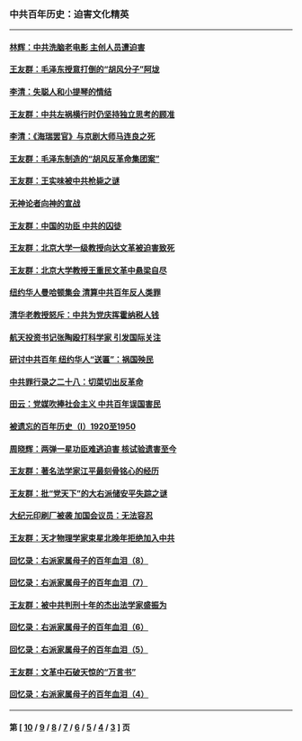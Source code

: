 ### 中共百年历史：迫害文化精英
---
#### [林辉：中共洗脑老电影 主创人员遭迫害](../../pages/nf1176111/n13699437.md?05110430) 
#### [王友群：毛泽东授意打倒的“胡风分子”阿垅](../../pages/nf1176111/n13592541.md?05110430) 
#### [李清：失聪人和小提琴的情结](../../pages/nf1176111/n13459280.md?05110430) 
#### [王友群：中共左祸横行时仍坚持独立思考的顾准](../../pages/nf1176111/n13444722.md?05110430) 
#### [李清：《海瑞罢官》与京剧大师马连良之死](../../pages/nf1176111/n13412316.md?05110430) 
#### [王友群：毛泽东制造的“胡风反革命集团案”](../../pages/nf1176111/n13324909.md?05110430) 
#### [王友群：王实味被中共枪毙之谜](../../pages/nf1176111/n13307502.md?05110430) 
#### [无神论者向神的宣战](../../pages/nf1176111/n13281535.md?05110430) 
#### [王友群：中国的功臣 中共的囚徒](../../pages/nf1176111/n13291790.md?05110430) 
#### [王友群：北京大学一级教授向达文革被迫害致死](../../pages/nf1176111/n13150966.md?05110430) 
#### [王友群：北京大学教授王重民文革中悬梁自尽](../../pages/nf1176111/n13084645.md?05110430) 
#### [纽约华人曼哈顿集会 清算中共百年反人类罪](../../pages/nf1176111/n13084157.md?05110430) 
#### [清华老教授怒斥：中共为党庆挥霍纳税人钱](../../pages/nf1176111/n13071430.md?05110430) 
#### [航天投资书记张陶殴打科学家 引发国际关注](../../pages/nf1176111/n13069132.md?05110430) 
#### [研讨中共百年 纽约华人“送匾”：祸国殃民](../../pages/nf1176111/n13057367.md?05110430) 
#### [中共罪行录之二十八：切菜切出反革命](../../pages/nf1176111/n13030600.md?05110430) 
#### [田云：党媒吹捧社会主义 中共百年误国害民](../../pages/nf1176111/n13006682.md?05110430) 
#### [被遗忘的百年历史（I）1920至1950](../../pages/nf1176111/n12986411.md?05110430) 
#### [周晓辉：两弹一星功臣难逃迫害 核试验遗害至今](../../pages/nf1176111/n12974997.md?05110430) 
#### [王友群：著名法学家江平最刻骨铭心的经历](../../pages/nf1176111/n12970787.md?05110430) 
#### [王友群：批“党天下”的大右派储安平失踪之谜](../../pages/nf1176111/n12954229.md?05110430) 
#### [大纪元印刷厂被袭 加国会议员：无法容忍](../../pages/nf1176111/n12883028.md?05110430) 
#### [王友群：天才物理学家束星北晚年拒绝加入中共](../../pages/nf1176111/n12792913.md?05110430) 
#### [回忆录：右派家属母子的百年血泪（8）](../../pages/nf1176111/n12706196.md?05110430) 
#### [回忆录：右派家属母子的百年血泪（7）](../../pages/nf1176111/n12706191.md?05110430) 
#### [王友群：被中共判刑十年的杰出法学家盛振为](../../pages/nf1176111/n12706141.md?05110430) 
#### [回忆录：右派家属母子的百年血泪（6）](../../pages/nf1176111/n12698863.md?05110430) 
#### [回忆录：右派家属母子的百年血泪（5）](../../pages/nf1176111/n12692515.md?05110430) 
#### [王友群：文革中石破天惊的“万言书”](../../pages/nf1176111/n12690994.md?05110430) 
#### [回忆录：右派家属母子的百年血泪（4）](../../pages/nf1176111/n12686410.md?05110430) 

---
#### 第 [ [10](./10.md?05110430) / [9](./9.md?05110430) / [8](./8.md?05110430) / [7](./7.md?05110430) / [6](./6.md?05110430) / [5](./5.md?05110430) / [4](./4.md?05110430) / [3](./3.md?05110430) ] 页
